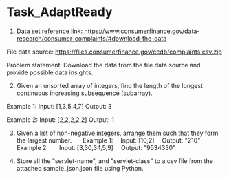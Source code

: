 # Task_AdaptReady

1. Data set reference link: https://www.consumerfinance.gov/data-research/consumer-complaints/#download-the-data

File data source: https://files.consumerfinance.gov/ccdb/complaints.csv.zip

Problem statement:
Download the data from the file data source and provide possible data insights.

2. Given an unsorted array of integers, find the length of the longest continuous
increasing subsequence (subarray). 

Example 1:
Input: [1,3,5,4,7]
Output: 3 

Example 2:
Input: [2,2,2,2,2]
Output: 1

3. Given a list of non-negative integers, arrange them such that they form the largest
number.
 
 Example 1:
 Input: [10,2]
 Output: "210"
 Example 2:
 
 Input: [3,30,34,5,9]
 Output: "9534330"

4. Store all the "servlet-name", and "servlet-class" to a csv file from the attached sample_json.json file using Python.
